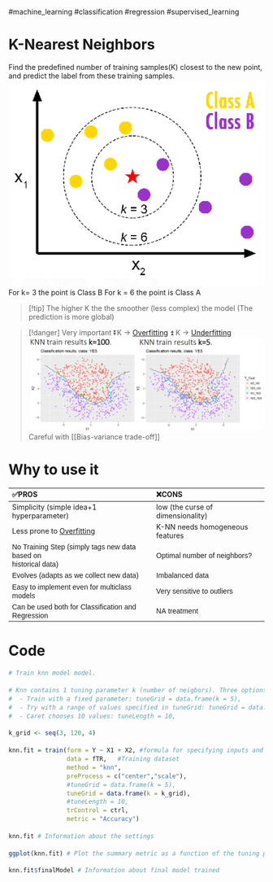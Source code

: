 #machine_learning #classification #regression #supervised_learning
# K-Nearest Neighbors
Find the predefined number of training samples(K) closest to the new point, and predict the label from these training samples.
 ![image.png](../assets/image_1674659712833_0.png)
 For k= 3 the point is Class B
 For k = 6 the point is Class A
> [!tip] The higher K the the smoother (less complex) the model (The prediction is more global)

> [!danger] Very important
> ⏬K -> [Overfitting](Overfitting.md) 
> ⏫ K -> [Underfitting](Underfitting.md)
> ![](../assets/Pasted%20image%2020230212102548.png)
Careful with [[Bias-variance trade-off]]
# Why to use it

|  ✅PROS                                                                                                                                                                                                                                                                                                                                                                                                                                                                                                                                                                                                                                                                                                                                                                                                                                                                                                                                                                                                                                                                                                                                                                                                                                                                                                                                                                                                                                                                                                                                                                                                                                                                                                                                                                                                                                                                                                                                                                                                                                                                                                                                                                                                                                                                                                                                                                                                                                                                                                                                                                                                                                                                                                                                                                                                                                                                                                                                                                                                                                                                                                                                                                                    |  ❌CONS                                                                                                                                                                                                                                                                                                                                                                                                                                                                                                                                                                                                                                                                                                                                                                                                                                                                                                                                                                                                                                                                                                                                                                                                                                                                                                                                                                                                                                                                                                                                                                                                                                                                                                                                                                                                                                                                                                                                                                                                                                                                                                                                                                                                                                                                                                                                                                                     |
|:------------------------------------------------------------------------------------------------------------------------------------------------------------------------------------------------------------------------------------------------------------------------------------------------------------------------------------------------------------------------------------------------------------------------------------------------------------------------------------------------------------------------------------------------------------------------------------------------------------------------------------------------------------------------------------------------------------------------------------------------------------------------------------------------------------------------------------------------------------------------------------------------------------------------------------------------------------------------------------------------------------------------------------------------------------------------------------------------------------------------------------------------------------------------------------------------------------------------------------------------------------------------------------------------------------------------------------------------------------------------------------------------------------------------------------------------------------------------------------------------------------------------------------------------------------------------------------------------------------------------------------------------------------------------------------------------------------------------------------------------------------------------------------------------------------------------------------------------------------------------------------------------------------------------------------------------------------------------------------------------------------------------------------------------------------------------------------------------------------------------------------------------------------------------------------------------------------------------------------------------------------------------------------------------------------------------------------------------------------------------------------------------------------------------------------------------------------------------------------------------------------------------------------------------------------------------------------------------------------------------------------------------------------------------------------------------------------------------------------------------------------------------------------------------------------------------------------------------------------------------------------------------------------------------------------------------------------------------------------------------------------------------------------------------------------------------------------------------------------------------------------------------------------------------------------------|:-------------------------------------------------------------------------------------------------------------------------------------------------------------------------------------------------------------------------------------------------------------------------------------------------------------------------------------------------------------------------------------------------------------------------------------------------------------------------------------------------------------------------------------------------------------------------------------------------------------------------------------------------------------------------------------------------------------------------------------------------------------------------------------------------------------------------------------------------------------------------------------------------------------------------------------------------------------------------------------------------------------------------------------------------------------------------------------------------------------------------------------------------------------------------------------------------------------------------------------------------------------------------------------------------------------------------------------------------------------------------------------------------------------------------------------------------------------------------------------------------------------------------------------------------------------------------------------------------------------------------------------------------------------------------------------------------------------------------------------------------------------------------------------------------------------------------------------------------------------------------------------------------------------------------------------------------------------------------------------------------------------------------------------------------------------------------------------------------------------------------------------------------------------------------------------------------------------------------------------------------------------------------------------------------------------------------------------------------------------------------------------------|
|  Simplicity (simple idea+1 hyperparameter)                                                                                                                                                                                                                                                                                                                                                                                                                                                                                                                                                                                                                                                                                                                                                                                                                                                                                                                                                                                                                                                                                                                                                                                                                                                                                                                                                                                                                                                                                                                                                                                                                                                                                                                                                                                                                                                                                                                                                                                                                                                                                                                                                                                                                                                                                                                                                                                                                                                                                                                                                                                                                                                                                                                                                                                                                                                                                                                                                                                                                                                                                                                                                |  low (the curse of dimensionality)                                                                                                                                                                                                                                                                                                                                                                                                                                                                                                                                                                                                                                                                                                                                                                                                                                                                                                                                                                                                                                                                                                                                                                                                                                                                                                                                                                                                                                                                                                                                                                                                                                                                                                                                                                                                                                                                                                                                                                                                                                                                                                                                                                                                                                                                                                                                                         |
|  Less prone to [Overfitting](Overfitting.md)                                                                                                                                                                                                                                                                                                                                                                                                                                                                                                                                                                                                                                                                                                                                                                                                                                                                                                                                                                                                                                                                                                                                                                                                                                                                                                                                                                                                                                                                                                                                                                                                                                                                                                                                                                                                                                                                                                                                                                                                                                                                                                                                                                                                                                                                                                                                                                                                                                                                                                                                                                                                                                                                                                                                                                                                                                                                                                                                                                                                                                                                                                                                                     |     K-NN needs homogeneous features                                                                                                                                                                                                                                                                                                                                                                                                                                                                                                                                                                                                                                                                                                                                                                                                                                                                                                                                                                                                                                                                                                                                                                                                                                                                                                                                                                                                                                                                                                                                                                                                                                                                                                                                                                                                                                                                                                                                                                                                                                                                                                                                                                                                                                                                                                                                                        |
| <span class="markedContent" id="page339R_mcid18"><span style="left: calc(var(--scale-factor)*68.71px); top: calc(var(--scale-factor)*169.49px); font-size: calc(var(--scale-factor)*10.56px); font-family: sans-serif; transform: scaleX(0.894954);" role="presentation" dir="ltr">No Training Step</span></span><span class="markedContent" id="page339R_mcid19"><span style="left: calc(var(--scale-factor)*139.28px); top: calc(var(--scale-factor)*169.49px); font-size: calc(var(--scale-factor)*10.56px); font-family: sans-serif;" role="presentation" dir="ltr"> </span><span style="left: calc(var(--scale-factor)*141.70px); top: calc(var(--scale-factor)*169.49px); font-size: calc(var(--scale-factor)*10.56px); font-family: sans-serif;" role="presentation" dir="ltr">(</span></span><span class="markedContent" id="page339R_mcid20"><span style="left: calc(var(--scale-factor)*144.94px); top: calc(var(--scale-factor)*169.49px); font-size: calc(var(--scale-factor)*10.56px); font-family: sans-serif; transform: scaleX(0.908071);" role="presentation" dir="ltr">simply tags new data</span></span><span class="markedContent" id="page339R_mcid21"><span style="left: calc(var(--scale-factor)*234.48px); top: calc(var(--scale-factor)*169.49px); font-size: calc(var(--scale-factor)*10.56px); font-family: sans-serif;" role="presentation" dir="ltr"> </span><span style="left: calc(var(--scale-factor)*236.76px); top: calc(var(--scale-factor)*169.49px); font-size: calc(var(--scale-factor)*10.56px); font-family: sans-serif; transform: scaleX(0.884341);" role="presentation" dir="ltr">based</span></span><span class="markedContent" id="page339R_mcid22"><span style="left: calc(var(--scale-factor)*262.20px); top: calc(var(--scale-factor)*169.49px); font-size: calc(var(--scale-factor)*10.56px); font-family: sans-serif;" role="presentation" dir="ltr"> </span><span style="left: calc(var(--scale-factor)*264.48px); top: calc(var(--scale-factor)*169.49px); font-size: calc(var(--scale-factor)*10.56px); font-family: sans-serif; transform: scaleX(0.942034);" role="presentation" dir="ltr">on</span></span><span class="markedContent" id="page339R_mcid23"><br role="presentation"><span style="left: calc(var(--scale-factor)*68.71px); top: calc(var(--scale-factor)*185.91px); font-size: calc(var(--scale-factor)*10.58px); font-family: sans-serif; transform: scaleX(0.924676);" role="presentation" dir="ltr">historical data</span></span><span class="markedContent" id="page339R_mcid24"><span style="left: calc(var(--scale-factor)*129.10px); top: calc(var(--scale-factor)*185.91px); font-size: calc(var(--scale-factor)*10.58px); font-family: sans-serif;" role="presentation" dir="ltr">)</span></span>                                                                                                                                                                                                                                                                                                                                                                                                          | <span class="markedContent" id="page339R_mcid59"><span style="left: calc(var(--scale-factor)*306.18px); top: calc(var(--scale-factor)*169.49px); font-size: calc(var(--scale-factor)*10.56px); font-family: sans-serif;" role="presentation" dir="ltr"></span><span style="left: calc(var(--scale-factor)*317.86px); top: calc(var(--scale-factor)*169.49px); font-size: calc(var(--scale-factor)*10.56px); font-family: sans-serif; transform: scaleX(0.941562);" role="presentation" dir="ltr">Optimal</span></span><span class="markedContent" id="page339R_mcid60"><span style="left: calc(var(--scale-factor)*352.12px); top: calc(var(--scale-factor)*169.49px); font-size: calc(var(--scale-factor)*10.56px); font-family: sans-serif;" role="presentation" dir="ltr"> </span><span style="left: calc(var(--scale-factor)*354.34px); top: calc(var(--scale-factor)*169.49px); font-size: calc(var(--scale-factor)*10.56px); font-family: sans-serif; transform: scaleX(0.947415);" role="presentation" dir="ltr">number</span></span><span class="markedContent" id="page339R_mcid61"><span style="left: calc(var(--scale-factor)*388.26px); top: calc(var(--scale-factor)*169.49px); font-size: calc(var(--scale-factor)*10.56px); font-family: sans-serif;" role="presentation" dir="ltr"> </span><span style="left: calc(var(--scale-factor)*390.48px); top: calc(var(--scale-factor)*169.49px); font-size: calc(var(--scale-factor)*10.56px); font-family: sans-serif; transform: scaleX(0.992304);" role="presentation" dir="ltr">of</span></span><span class="markedContent" id="page339R_mcid62"><span style="left: calc(var(--scale-factor)*399.22px); top: calc(var(--scale-factor)*169.49px); font-size: calc(var(--scale-factor)*10.56px); font-family: sans-serif;" role="presentation" dir="ltr"> </span><span style="left: calc(var(--scale-factor)*401.64px); top: calc(var(--scale-factor)*169.49px); font-size: calc(var(--scale-factor)*10.56px); font-family: sans-serif; transform: scaleX(0.916735);" role="presentation" dir="ltr">neighbors</span></span><span class="markedContent" id="page339R_mcid63"><span style="left: calc(var(--scale-factor)*444.12px); top: calc(var(--scale-factor)*169.49px); font-size: calc(var(--scale-factor)*10.56px); font-family: sans-serif;" role="presentation" dir="ltr">?</span></span>                              |
| <span class="markedContent" id="page339R_mcid26"><span style="left: calc(var(--scale-factor)*68.71px); top: calc(var(--scale-factor)*202.28px); font-size: calc(var(--scale-factor)*10.56px); font-family: sans-serif;" role="presentation" dir="ltr">E</span></span><span class="markedContent" id="page339R_mcid27"><span style="left: calc(var(--scale-factor)*73.87px); top: calc(var(--scale-factor)*202.28px); font-size: calc(var(--scale-factor)*10.56px); font-family: sans-serif; transform: scaleX(0.89995);" role="presentation" dir="ltr">volves</span></span><span class="markedContent" id="page339R_mcid28"><span style="left: calc(var(--scale-factor)*100.80px); top: calc(var(--scale-factor)*202.28px); font-size: calc(var(--scale-factor)*10.56px); font-family: sans-serif;" role="presentation" dir="ltr"> </span><span style="left: calc(var(--scale-factor)*102.91px); top: calc(var(--scale-factor)*202.28px); font-size: calc(var(--scale-factor)*10.56px); font-family: sans-serif;" role="presentation" dir="ltr">(</span></span><span class="markedContent" id="page339R_mcid29"><span style="left: calc(var(--scale-factor)*106.15px); top: calc(var(--scale-factor)*202.28px); font-size: calc(var(--scale-factor)*10.56px); font-family: sans-serif; transform: scaleX(0.906462);" role="presentation" dir="ltr">adapts as we collect new data</span></span><span class="markedContent" id="page339R_mcid30"><span style="left: calc(var(--scale-factor)*233.88px); top: calc(var(--scale-factor)*202.28px); font-size: calc(var(--scale-factor)*10.56px); font-family: sans-serif;" role="presentation" dir="ltr">)</span></span>                                                                                                                                                                                                                                                                                                                                                                                                                                                                                                                                                                                                                                                                                                                                                                                                                                                                                                                                                                                                                                                                                                                                                                                                                                                                                                                                                                                                                                                                                                                      | <span class="markedContent" id="page339R_mcid72"><span style="left: calc(var(--scale-factor)*446.88px); top: calc(var(--scale-factor)*185.91px); font-size: calc(var(--scale-factor)*10.58px); font-family: sans-serif; transform: scaleX(0.916309);" role="presentation" dir="ltr">Imbalanced</span></span><span class="markedContent" id="page339R_mcid73"><span style="left: calc(var(--scale-factor)*496.49px); top: calc(var(--scale-factor)*185.91px); font-size: calc(var(--scale-factor)*10.58px); font-family: sans-serif;" role="presentation" dir="ltr"> </span><span style="left: calc(var(--scale-factor)*498.62px); top: calc(var(--scale-factor)*185.91px); font-size: calc(var(--scale-factor)*10.58px); font-family: sans-serif; transform: scaleX(0.927704);" role="presentation" dir="ltr">data</span></span>                                                                                                                                                                                                                                                                                                                                                                                                                                                                                                                                                                                                                                                                                                                                                                                                                                                                                                                                                                                                                                                                                                                                                                                                                                                                                                                                                                                                                                                                                                                                                           |
| <span class="markedContent" id="page339R_mcid32"><span style="left: calc(var(--scale-factor)*68.71px); top: calc(var(--scale-factor)*218.72px); font-size: calc(var(--scale-factor)*10.56px); font-family: sans-serif;" role="presentation" dir="ltr">E</span></span><span class="markedContent" id="page339R_mcid33"><span style="left: calc(var(--scale-factor)*73.87px); top: calc(var(--scale-factor)*218.72px); font-size: calc(var(--scale-factor)*10.56px); font-family: sans-serif; transform: scaleX(0.846713);" role="presentation" dir="ltr">asy</span></span><span class="markedContent" id="page339R_mcid34"><span style="left: calc(var(--scale-factor)*87.78px); top: calc(var(--scale-factor)*218.72px); font-size: calc(var(--scale-factor)*10.56px); font-family: sans-serif;" role="presentation" dir="ltr"> </span><span style="left: calc(var(--scale-factor)*90.07px); top: calc(var(--scale-factor)*218.72px); font-size: calc(var(--scale-factor)*10.56px); font-family: sans-serif; transform: scaleX(0.962131);" role="presentation" dir="ltr">to implement</span></span><span class="markedContent" id="page339R_mcid35"><span style="left: calc(var(--scale-factor)*148.24px); top: calc(var(--scale-factor)*218.72px); font-size: calc(var(--scale-factor)*10.56px); font-family: sans-serif;" role="presentation" dir="ltr"> </span><span style="left: calc(var(--scale-factor)*152.74px); top: calc(var(--scale-factor)*218.72px); font-size: calc(var(--scale-factor)*10.56px); font-family: sans-serif; transform: scaleX(0.912836);" role="presentation" dir="ltr">even</span></span><span class="markedContent" id="page339R_mcid36"><span style="left: calc(var(--scale-factor)*173.64px); top: calc(var(--scale-factor)*218.72px); font-size: calc(var(--scale-factor)*10.56px); font-family: sans-serif;" role="presentation" dir="ltr"> </span><span style="left: calc(var(--scale-factor)*175.90px); top: calc(var(--scale-factor)*218.72px); font-size: calc(var(--scale-factor)*10.56px); font-family: sans-serif; transform: scaleX(1.01177);" role="presentation" dir="ltr">for</span></span><span class="markedContent" id="page339R_mcid37"><span style="left: calc(var(--scale-factor)*188.37px); top: calc(var(--scale-factor)*218.72px); font-size: calc(var(--scale-factor)*10.56px); font-family: sans-serif;" role="presentation" dir="ltr"> </span><span style="left: calc(var(--scale-factor)*190.66px); top: calc(var(--scale-factor)*218.72px); font-size: calc(var(--scale-factor)*10.56px); font-family: sans-serif; transform: scaleX(0.912526);" role="presentation" dir="ltr">multiclass</span></span><span class="markedContent" id="page339R_mcid38"><span style="left: calc(var(--scale-factor)*232.95px); top: calc(var(--scale-factor)*218.72px); font-size: calc(var(--scale-factor)*10.56px); font-family: sans-serif;" role="presentation" dir="ltr"> </span><span style="left: calc(var(--scale-factor)*235.32px); top: calc(var(--scale-factor)*218.72px); font-size: calc(var(--scale-factor)*10.56px); font-family: sans-serif; transform: scaleX(0.918078);" role="presentation" dir="ltr">models</span></span> | <span class="markedContent" id="page339R_mcid75"><span style="left: calc(var(--scale-factor)*317.86px); top: calc(var(--scale-factor)*202.28px); font-size: calc(var(--scale-factor)*10.56px); font-family: sans-serif; transform: scaleX(0.935164);" role="presentation" dir="ltr">Very</span></span><span class="markedContent" id="page339R_mcid76"><span style="left: calc(var(--scale-factor)*337.62px); top: calc(var(--scale-factor)*202.28px); font-size: calc(var(--scale-factor)*10.56px); font-family: sans-serif;" role="presentation" dir="ltr"> </span><span style="left: calc(var(--scale-factor)*339.82px); top: calc(var(--scale-factor)*202.28px); font-size: calc(var(--scale-factor)*10.56px); font-family: sans-serif; transform: scaleX(0.907983);" role="presentation" dir="ltr">sensitive</span></span><span class="markedContent" id="page339R_mcid77"><span style="left: calc(var(--scale-factor)*377.12px); top: calc(var(--scale-factor)*202.28px); font-size: calc(var(--scale-factor)*10.56px); font-family: sans-serif;" role="presentation" dir="ltr"> </span><span style="left: calc(var(--scale-factor)*379.56px); top: calc(var(--scale-factor)*202.28px); font-size: calc(var(--scale-factor)*10.56px); font-family: sans-serif; transform: scaleX(1.02685);" role="presentation" dir="ltr">to</span></span><span class="markedContent" id="page339R_mcid78"><span style="left: calc(var(--scale-factor)*388.61px); top: calc(var(--scale-factor)*202.28px); font-size: calc(var(--scale-factor)*10.56px); font-family: sans-serif;" role="presentation" dir="ltr"> </span><span style="left: calc(var(--scale-factor)*390.84px); top: calc(var(--scale-factor)*202.28px); font-size: calc(var(--scale-factor)*10.56px); font-family: sans-serif; transform: scaleX(0.952935);" role="presentation" dir="ltr">outliers</span></span>                                                                                                                                                                                                                                                                                                                                                                                                                                                                                                                   |
| <span class="markedContent" id="page339R_mcid40"><span style="left: calc(var(--scale-factor)*68.71px); top: calc(var(--scale-factor)*235.04px); font-size: calc(var(--scale-factor)*10.56px); font-family: sans-serif; transform: scaleX(0.891032);" role="presentation" dir="ltr">Can be used both for Classification and Regression</span></span>                                                                                                                                                                                                                                                                                                                                                                                                                                                                                                                                                                                                                                                                                                                                                                                                                                                                                                                                                                                                                                                                                                                                                                                                                                                                                                                                                                                                                                                                                                                                                                                                                                                                                                                                                                                                                                                                                                                                                                                                                                                                                                                                                                                                                                                                                                                                                                                                                                                                                                                                                                                                                                                                                                                                                                                                                                       | <span class="markedContent" id="page339R_mcid91"><span style="left: calc(var(--scale-factor)*317.86px); top: calc(var(--scale-factor)*235.04px); font-size: calc(var(--scale-factor)*10.56px); font-family: sans-serif; transform: scaleX(0.882011);" role="presentation" dir="ltr">NA</span></span><span class="markedContent" id="page339R_mcid92"><span style="left: calc(var(--scale-factor)*330.80px); top: calc(var(--scale-factor)*235.04px); font-size: calc(var(--scale-factor)*10.56px); font-family: sans-serif;" role="presentation" dir="ltr"> </span><span style="left: calc(var(--scale-factor)*333.10px); top: calc(var(--scale-factor)*235.04px); font-size: calc(var(--scale-factor)*10.56px); font-family: sans-serif; transform: scaleX(0.980251);" role="presentation" dir="ltr">treatment</span></span>                                                                                                                                                                                                                                                                                                                                                                                                                                                                                                                                                                                                                                                                                                                                                                                                                                                                                                                                                                                                                                                                                                                                                                                                                                                                                                                                                                                                                                                                                                                                                              |  
# Code
```r
# Train knn model model.

# Knn contains 1 tuning parameter k (number of neigbors). Three options:
#  - Train with a fixed parameter: tuneGrid = data.frame(k = 5),
#  - Try with a range of values specified in tuneGrid: tuneGrid = data.frame(k = seq(2,120,4)),
#  - Caret chooses 10 values: tuneLength = 10,

k_grid <- seq(3, 120, 4)

knn.fit = train(form = Y ~ X1 + X2, #formula for specifying inputs and outputs.
                data = fTR,   #Training dataset 
                method = "knn",
                preProcess = c("center","scale"),
                #tuneGrid = data.frame(k = 5),
                tuneGrid = data.frame(k = k_grid),
                #tuneLength = 10,
                trControl = ctrl, 
                metric = "Accuracy")

knn.fit # Information about the settings

ggplot(knn.fit) # Plot the summary metric as a function of the tuning parameter

knn.fit$finalModel # Information about final model trained
```
